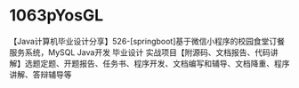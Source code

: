 # 1063pYosGL
【Java计算机毕业设计分享】526-[springboot]基于微信小程序的校园食堂订餐服务系统，MySQL Java开发 毕业设计 实战项目【附源码、文档报告、代码讲解】选题定题、开题报告、任务书、程序开发、文档编写和辅导、文档降重、程序讲解、答辩辅导等
